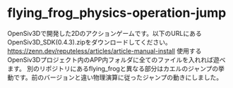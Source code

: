 # flying_frog_physics-operation-jump
OpenSiv3Dで開発した2Dのアクションゲームです。以下のURLにあるOpenSiv3D_SDK(0.4.3).zipをダウンロードしてください。
https://zenn.dev/reputeless/articles/article-manual-install
使用するOpenSiv3Dプロジェクト内のAPP内フォルダに全てのファイルを入れれば遊べます。
別のリポジトリにあるflying_frogと異なる部分はカエルのジャンプの挙動です。前のバージョンと違い物理演算に従ったジャンプの動きにしました。
